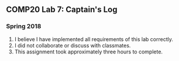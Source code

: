 ## COMP20 Lab 7: Captain's Log
### Spring 2018

1. I believe I have implemented all requirements of this lab correctly. 
2. I did not collaborate or discuss with classmates.
3. This assignment took approximately three hours to complete. 